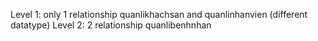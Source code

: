 Level 1: only 1 relationship quanlikhachsan and quanlinhanvien (different datatype)
Level 2: 2 relationship quanlibenhnhan
